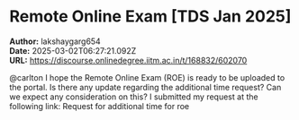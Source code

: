 # Remote Online Exam [TDS Jan 2025]

**Author:** lakshaygarg654  
**Date:** 2025-03-02T06:27:21.092Z  
**URL:** https://discourse.onlinedegree.iitm.ac.in/t/168832/602070

@carlton
I hope the Remote Online Exam (ROE) is ready to be uploaded to the portal. Is there any update regarding the additional time request? Can we expect any consideration on this?
I submitted my request at the following link:
Request for additional time for roe
